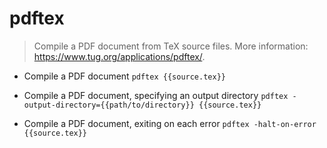 # pdftex
> Compile a PDF document from TeX source files.
> More information: <https://www.tug.org/applications/pdftex/>.

- Compile a PDF document
`pdftex {{source.tex}}`

- Compile a PDF document, specifying an output directory
`pdftex -output-directory={{path/to/directory}} {{source.tex}}`

- Compile a PDF document, exiting on each error
`pdftex -halt-on-error {{source.tex}}`
